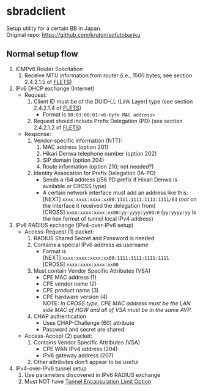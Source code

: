 # sbradclient
Setup utility for a certain BB in Japan.  
Original repo: https://github.com/kruton/sofutobanku
 
## Normal setup flow

1. ICMPv6 Router Solicitation
   1. Receive MTU information from router (i.e., 1500 bytes; see section
      2.4.2.1.5 of [FLETS])
1. IPv6 DHCP exchange (Internet)
   * Request:
      1. Client ID must be of the DUID-LL (Link Layer) type (see section
         2.4.2.1.4 of [FLETS])
         * Format is `00:03:00:01:<6-byte MAC address>`
      1. Request should include Prefix Delegation (PD) (see section 2.4.2.1.2
         of [FLETS])
   * Response:
      1. Vendor-specific information (NTT):
         1. MAC address (option 201)
         1. Hikari Denwa telephone number (option 202)
         1. SIP domain (option 204)
         1. Route information (option 210; not needed?)
      1. Identity Assocation for Prefix Delegation (IA-PD)
         * Sends a /64 address (/56 PD prefix if Hikari Denwa is available or CROSS type)
         * A certain network interface must add an address like this:  
           [NEXT] `xxxx:xxxx:xxxx:xx00:1111:1111:1111:1111/64` (*not* on the interface
           it received the delegation from)  
           [CROSS] `xxxx:xxxx:xxxx:xx00:yy:yyyy:yy00:0` (`yy:yyyy:yy` is the hex format of tunnel local IPv4 address)
1. IPv6 RADIUS exchange (IPv4-over-IPv6 setup)
   * Access-Request (1) packet:
      1. RADIUS Shared Secret and Password is needed
      1. Contains a special IPv6 address as username
         * Format is  
         [NEXT] `xxxx:xxxx:xxxx:xx00:1111:1111:1111:1111`  
         [CROSS] `xxxx:xxxx:xxxx:xx00`
      1. Must contain Vendor Specific Attributes (VSA)
         * CPE MAC address (1) 
         * CPE vendor name (2)
         * CPE product name (3)
         * CPE hardware version (4)  
         NOTE: *In CROSS type, CPE MAC address must be the LAN side MAC of HGW and all of VSA must be in the same AVP.*
      1. CHAP authentication
         * Uses CHAP-Challenge (60) attribute
         * Password and secret are shared.
   * Access-Accept (2) packet:
      1. Contains Vendor Specific Attributes (VSA)
         * CPE WAN IPv4 address (204)
         * IPv6 gateway address (207)
      1. Other attributes don't appear to be useful
1. IPv4-over-IPv6 tunnel setup
   1. Use parameters discovered in IPv6 RADIUS exchange
   1. Must NOT have [Tunnel Encapsulation Limit Option][tunnel-encap]

[FLETS]: https://flets.com/pdf/ip-int-flets-3.pdf "IP Network Service Interface for FLETS"
[tunnel-encap]: https://tools.ietf.org/html/rfc2473#page-13 "Tunnel Encapsulation Limit Option"
